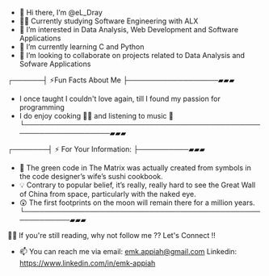 

- 👋 Hi there, I’m @eL_Dray
- 👨‍💻 Currently studying Software Engineering with ALX
- 👀 I’m interested in Data Analysis, Web Development and Software Applications
- 🌱 I’m currently learning C and Python
- 💞️ I’m looking to collaborate on projects related to Data Analysis and Sofware Applications

┌──────┤ ⚡Fun Facts About Me ├──────────────────▰▰▰
-    I once taught I couldn't love again, till I found my passion for programming
-    I do enjoy cooking 👨‍🍳 and listening to music 🎼
└─────────────────────────────────────────────────────────────────▰▰▰

┌───────┤ ⚡ For Your Information: ├──────────▰▰▰
- 🤯 The green code in The Matrix was actually created from symbols in the code designer’s wife’s sushi cookbook.
- 💡 Contrary to popular belief, it’s really, really hard to see the Great Wall of China from space, particularly with the naked eye.
- 😲 The first footprints on the moon will remain there for a million years.
└─────────────────────────────────────────────────────────▰▰▰

🤝🏽 If you're still reading, why not follow me ?? Let's Connect !!
- 📫 You can reach me via email: emk.appiah@gmail.com Linkedin: https://www.linkedin.com/in/emk-appiah 
<!---
eldray/eldray is a ✨ special ✨ repository because its `README.md` (this file) appears on your GitHub profile.
You can click the Preview link to take a look at your changes.
--->
